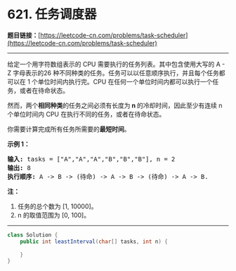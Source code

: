 # 621. 任务调度器

**题目链接：**[https://leetcode-cn.com/problems/task-scheduler](https://leetcode-cn.com/problems/task-scheduler)

---

<div class="content__1Y2H">
 <div class="notranslate">
  <p>给定一个用字符数组表示的 CPU 需要执行的任务列表。其中包含使用大写的 A - Z 字母表示的26 种不同种类的任务。任务可以以任意顺序执行，并且每个任务都可以在 1 个单位时间内执行完。CPU 在任何一个单位时间内都可以执行一个任务，或者在待命状态。</p> 
  <p>然而，两个<strong>相同种类</strong>的任务之间必须有长度为<strong>&nbsp;n </strong>的冷却时间，因此至少有连续 n 个单位时间内 CPU 在执行不同的任务，或者在待命状态。</p> 
  <p>你需要计算完成所有任务所需要的<strong>最短时间</strong>。</p> 
  <p><strong>示例 1：</strong></p> 
  <pre class="language-text"><strong>输入:</strong> tasks = ["A","A","A","B","B","B"], n = 2
<strong>输出:</strong> 8
<strong>执行顺序:</strong> A -&gt; B -&gt; (待命) -&gt; A -&gt; B -&gt; (待命) -&gt; A -&gt; B.
</pre> 
  <p><strong>注：</strong></p> 
  <ol> 
   <li>任务的总个数为&nbsp;[1, 10000]。</li> 
   <li>n 的取值范围为 [0, 100]。</li> 
  </ol> 
 </div>
</div>

---

```java
class Solution {
    public int leastInterval(char[] tasks, int n) {
        
    }
}
```